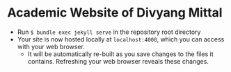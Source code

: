 # Academic Website of Divyang Mittal 

* Run `$ bundle exec jekyll serve` in the repository root directory
* Your site is now hosted locally at `localhost:4000`, which you can access with your web browser.
    * It will be automatically re-built as you save changes to the files it contains.
      Refreshing your web browser reveals these changes.

